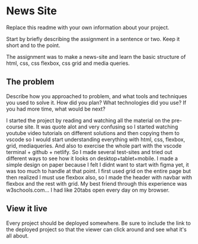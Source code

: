 # News Site

Replace this readme with your own information about your project. 

Start by briefly describing the assignment in a sentence or two. Keep it short and to the point.

The assignment was to make a news-site and learn the basic structure of html, css, css flexbox, css grid and media queries.

## The problem

Describe how you approached to problem, and what tools and techniques you used to solve it. How did you plan? What technologies did you use? If you had more time, what would be next?

I started the project by reading and watching all the material on the pre-course site. It was quote alot and very confusing so I started watching youtube video tutorials on different solutions and then copying them to vscode so I would start understanding everything with html, css, flexbox, grid, mediaqueries. And also to exercise the whole part with the vscode terminal + github + netlify. So I made several test-sites and tried out different ways to see how it looks on desktop+tablet+mobile. I made a simple design on paper because I felt I didnt want to start with figma yet, it was too much to handle at that point.
I first used grid on the entire page but then realized I must use flexbox also, so I made the header with navbar with flexbox and the rest with grid. 
My best friend through this experience was w3schools.com... I had like 20tabs open every day on my browser.

## View it live
Every project should be deployed somewhere. Be sure to include the link to the deployed project so that the viewer can click around and see what it's all about.
